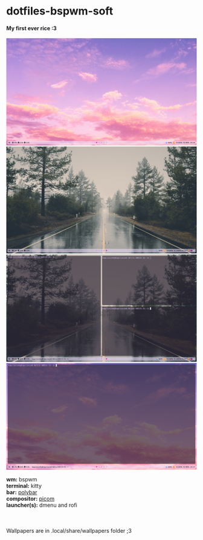 # dotfiles-bspwm-soft


<h4>My first ever rice :3</h4>

<img src = "https://raw.githubusercontent.com/The-one-and-only-Kapcioszek/dotfiles-bspwm-soft/main/pics/screenshot1.png">
<img src = "https://raw.githubusercontent.com/The-one-and-only-Kapcioszek/dotfiles-bspwm-soft/main/pics/screenshot3.png">
<img src = "https://raw.githubusercontent.com/The-one-and-only-Kapcioszek/dotfiles-bspwm-soft/main/pics/screenshot4.png">
<img src = "https://raw.githubusercontent.com/The-one-and-only-Kapcioszek/dotfiles-bspwm-soft/main/pics/screenshot2.png">

<b>wm:</b> bspwm<br>
<b>terminal:</b> kitty<br>
<b>bar:</b> <a href="https://github.com/polybar/polybar">polybar</a><br>
<b>compositor:</b> <a href="https://github.com/jonaburg/picom">picom</a><br>
<b>launcher(s):</b> dmenu and rofi
<br>
<br>
<br>
<br>
Wallpapers are in .local/share/wallpapers folder ;3


